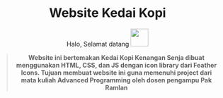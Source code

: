 <h1 align="center">Website Kedai Kopi</h1>
<p align="center">Halo, Selamat datang <img src="https://user-images.githubusercontent.com/1303154/88677602-1635ba80-d120-11ea-84d8-d263ba5fc3c0.gif" width="40px" alt=""><br></p>
<div align="center">

> <b> Website ini bertemakan Kedai Kopi Kenangan Senja dibuat menggunakan HTML, CSS, dan JS dengan icon library dari Feather Icons. Tujuan membuat website ini guna memenuhi project dari mata kuliah Advanced Programming oleh dosen pengampu Pak Ramlan <b>


</div><br />
<br />


